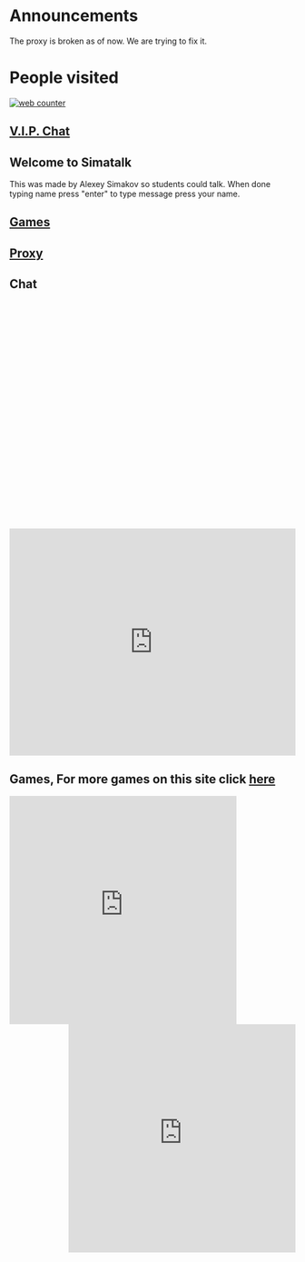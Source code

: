 # Announcements

The proxy is broken as of now. We are trying to fix it.

# People visited

<!-- hitwebcounter Code START -->
<a href="https://www.hitwebcounter.com" target="_blank">
<img src="https://hitwebcounter.com/counter/counter.php?page=7908514&style=0001&nbdigits=5&type=page&initCount=0" title="Free Counter" Alt="web counter"   border="0" /></a>                 

## [V.I.P. Chat](https://jstrieb.github.io/link-lock/#eyJ2IjoiMC4wLjEiLCJlIjoiQUZET2c2aE1POTVzZzN4eUJkOWF5V21RRlpEN2RUNjB0ZTVvNE93TEJlTlViUUZIRnd0VnpOQkZxVDh2SXlRZUdsN25oSjdBZmF1elFXTy9SWVd4bWJjQ2t3PT0iLCJpIjoiU2NwZkc0dUZ6VDVBTTZ1RSJ9)

## Welcome to Simatalk

This was made by Alexey Simakov so students could talk. When done typing name press "enter"
to type message press your name.

## [Games](https://simatalk.github.io/games)

## [Proxy](https://simatalk.github.io/unblockedweb)


## Chat

<div id="tlkio" data-channel="student-talk" data-theme="theme--minimal" style="width:100%;height:400;"></div><script async src="http://tlk.io/embed.js" type="text/javascript"></script>

<iframe src="https://tlk.io/student-talk" width="100%" height="400" frameborder="0" scrolling="no"></iframe>

## Games, For more games on this site click [here](https://simatalk.github.io/games)
<iframe src="https://scratch.mit.edu/projects/318927435/embed" allowtransparency="true" width="400" height="402" frameborder="0" scrolling="no" align="left" allowfullscreen></iframe>

<iframe src="https://scratch.mit.edu/projects/148769358/embed" allowtransparency="true" width="400" height="402" frameborder="0" scrolling="no" align="right" allowfullscreen></iframe>

## 

